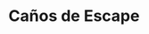 ---
title: "Caños de Escape"
url: /ciudad-autonoma-de-buenos-aires/canos-de-escape/
shop: general
---